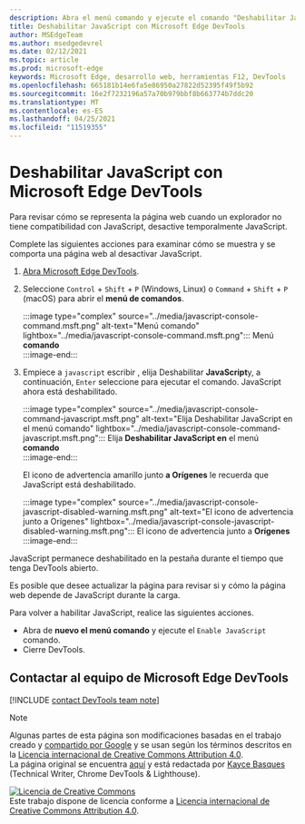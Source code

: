 ```yaml
---
description: Abra el menú comando y ejecute el comando "Deshabilitar JavaScript".
title: Deshabilitar JavaScript con Microsoft Edge DevTools
author: MSEdgeTeam
ms.author: msedgedevrel
ms.date: 02/12/2021
ms.topic: article
ms.prod: microsoft-edge
keywords: Microsoft Edge, desarrollo web, herramientas F12, DevTools
ms.openlocfilehash: 665181b14e6fa5e86950a27822d52395f49f5b92
ms.sourcegitcommit: 16e2f7232196a57a70b979bbf8b663774b7ddc20
ms.translationtype: MT
ms.contentlocale: es-ES
ms.lasthandoff: 04/25/2021
ms.locfileid: "11519355"
---
```

<!-- Copyright Kayce Basques 

   Licensed under the Apache License, Version 2.0 (the "License");
   you may not use this file except in compliance with the License.
   You may obtain a copy of the License at

       https://www.apache.org/licenses/LICENSE-2.0

   Unless required by applicable law or agreed to in writing, software
   distributed under the License is distributed on an "AS IS" BASIS,
   WITHOUT WARRANTIES OR CONDITIONS OF ANY KIND, either express or implied.
   See the License for the specific language governing permissions and
   limitations under the License.  -->

# <a name="disable-javascript-with-microsoft-edge-devtools"></a>Deshabilitar JavaScript con Microsoft Edge DevTools  

Para revisar cómo se representa la página web cuando un explorador no tiene compatibilidad con JavaScript, desactive temporalmente JavaScript.

Complete las siguientes acciones para examinar cómo se muestra y se comporta una página web al desactivar JavaScript.  

1.  [Abra Microsoft Edge DevTools][DevToolsOpen].  
1.  Seleccione `Control` + `Shift` + `P` \(Windows, Linux\) o `Command` + `Shift` + `P` \(macOS\) para abrir el **menú de comandos**.  
    
    :::image type="complex" source="../media/javascript-console-command.msft.png" alt-text="Menú comando" lightbox="../media/javascript-console-command.msft.png":::
       Menú **comando**  
    :::image-end:::  
    
1.  Empiece a `javascript` escribir , elija Deshabilitar **JavaScript**y, a continuación, `Enter` seleccione para ejecutar el comando.  JavaScript ahora está deshabilitado.  
    
    :::image type="complex" source="../media/javascript-console-command-javascript.msft.png" alt-text="Elija Deshabilitar JavaScript en el menú comando" lightbox="../media/javascript-console-command-javascript.msft.png":::
       Elija **Deshabilitar JavaScript en** el menú **comando**  
    :::image-end:::  
    
    El icono de advertencia amarillo junto **a Orígenes** le recuerda que JavaScript está deshabilitado.  
    
    :::image type="complex" source="../media/javascript-console-javascript-disabled-warning.msft.png" alt-text="El icono de advertencia junto a Orígenes" lightbox="../media/javascript-console-javascript-disabled-warning.msft.png":::
       El icono de advertencia junto a **Orígenes**  
    :::image-end:::  
    
JavaScript permanece deshabilitado en la pestaña durante el tiempo que tenga DevTools abierto.  

Es posible que desee actualizar la página para revisar si y cómo la página web depende de JavaScript durante la carga.  

Para volver a habilitar JavaScript, realice las siguientes acciones.  

*   Abra de **nuevo el menú comando** y ejecute el `Enable JavaScript` comando.  
*   Cierre DevTools.  

## <a name="getting-in-touch-with-the-microsoft-edge-devtools-team"></a>Contactar al equipo de Microsoft Edge DevTools  

[!INCLUDE [contact DevTools team note](../includes/contact-devtools-team-note.md)]  

<!-- links -->  

[DevToolsOpen]: ../open/index.md "Abra Microsoft Edge DevTools | Microsoft Docs"  

> [!NOTE]
> Algunas partes de esta página son modificaciones basadas en el trabajo creado y [compartido por Google][GoogleSitePolicies] y se usan según los términos descritos en la [Licencia internacional de Creative Commons Attribution 4.0][CCA4IL].  
> La página original se encuentra [aquí](https://developers.google.com/web/tools/chrome-devtools/javascript/disable) y está redactada por [Kayce Basques][KayceBasques] \(Technical Writer, Chrome DevTools \& Lighthouse\).  

[![Licencia de Creative Commons][CCby4Image]][CCA4IL]  
Este trabajo dispone de licencia conforme a [Licencia internacional de Creative Commons Attribution 4.0][CCA4IL].  

[CCA4IL]: https://creativecommons.org/licenses/by/4.0  
[CCby4Image]: https://i.creativecommons.org/l/by/4.0/88x31.png  
[GoogleSitePolicies]: https://developers.google.com/terms/site-policies  
[KayceBasques]: https://developers.google.com/web/resources/contributors/kaycebasques  
